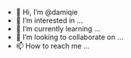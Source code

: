 - 👋 Hi, I’m @damiqie
- 👀 I’m interested in ...
- 🌱 I’m currently learning ...
- 💞️ I’m looking to collaborate on ...
- 📫 How to reach me ...

<!---
damiqie/damiqie is a ✨ special ✨ repository because its `README.md` (this file) appears on your GitHub profile.
You can click the Preview link to take a look at your changes.
--->
